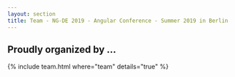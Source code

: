 ```yaml
---
layout: section
title: Team - NG-DE 2019 - Angular Conference - Summer 2019 in Berlin
---
```


## Proudly organized by ...

{% include team.html where="team" details="true" %}
